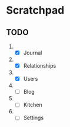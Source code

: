 # Scratchpad

## TODO

1. - [x] Journal
2. - [x] Relationships
3. - [x] Users
4. - [ ] Blog
5. - [ ] Kitchen
6. - [ ] Settings
